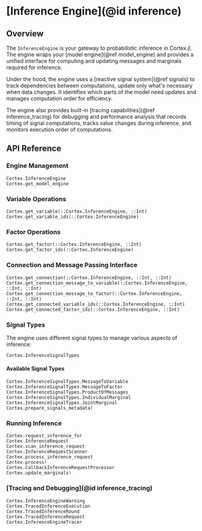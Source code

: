# [Inference Engine](@id inference)

## Overview

The `InferenceEngine` is your gateway to probabilistic inference in Cortex.jl. The engine wraps your [model engine](@ref model_engine) and provides a unified interface for computing and updating messages and marginals required for inference.

Under the hood, the engine uses a [reactive signal system](@ref signals) to track dependencies between computations, update only what's necessary when data changes.
It identifies which parts of the model need updates and manages computation order for efficiency.

The engine also provides built-in [tracing capabilities](@ref inference_tracing) for debugging and performance analysis that records timing of signal computations, tracks value changes during inference, and monitors execution order of computations.

## API Reference

### Engine Management

```@docs
Cortex.InferenceEngine
Cortex.get_model_engine
```

### Variable Operations

```@docs
Cortex.get_variable(::Cortex.InferenceEngine, ::Int)
Cortex.get_variable_ids(::Cortex.InferenceEngine)
```

### Factor Operations

```@docs
Cortex.get_factor(::Cortex.InferenceEngine, ::Int)
Cortex.get_factor_ids(::Cortex.InferenceEngine)
```

### Connection and Message Passing Interface

```@docs
Cortex.get_connection(::Cortex.InferenceEngine, ::Int, ::Int)
Cortex.get_connection_message_to_variable(::Cortex.InferenceEngine, ::Int, ::Int)
Cortex.get_connection_message_to_factor(::Cortex.InferenceEngine, ::Int, ::Int)
Cortex.get_connected_variable_ids(::Cortex.InferenceEngine, ::Int)
Cortex.get_connected_factor_ids(::Cortex.InferenceEngine, ::Int)
```

### Signal Types

The engine uses different signal types to manage various aspects of inference:

```@docs
Cortex.InferenceSignalTypes
```

#### Available Signal Types

```@docs
Cortex.InferenceSignalTypes.MessageToVariable
Cortex.InferenceSignalTypes.MessageToFactor
Cortex.InferenceSignalTypes.ProductOfMessages
Cortex.InferenceSignalTypes.IndividualMarginal
Cortex.InferenceSignalTypes.JointMarginal
Cortex.prepare_signals_metadata!
```

### Running Inference

```@docs
Cortex.request_inference_for
Cortex.InferenceRequest
Cortex.scan_inference_request
Cortex.InferenceRequestScanner
Cortex.process_inference_request
Cortex.process!
Cortex.CallbackInferenceRequestProcessor
Cortex.update_marginals!
```

### [Tracing and Debugging](@id inference_tracing)

```@docs
Cortex.InferenceEngineWarning
Cortex.TracedInferenceExecution
Cortex.TracedInferenceRound
Cortex.TracedInferenceRequest
Cortex.InferenceEngineTracer
```